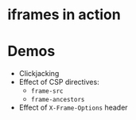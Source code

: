 # iframes in action

# Demos
- Clickjacking
- Effect of CSP directives:
  - `frame-src`
  - `frame-ancestors`
- Effect of `X-Frame-Options` header
